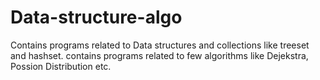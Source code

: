 # Data-structure-algo
Contains programs related to Data structures and collections like treeset and hashset.
contains programs related to few algorithms like Dejekstra, Possion Distribution etc.
